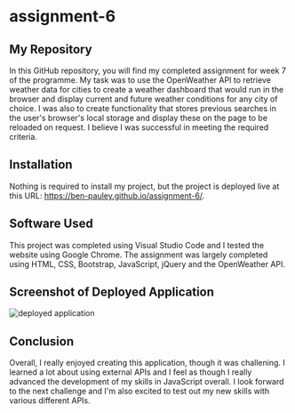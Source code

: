 # assignment-6

## My Repository

In this GitHub repository, you will find my completed assignment for week 7 of the programme. My task was to use the OpenWeather API to retrieve weather data for cities to create a weather dashboard that would run in the browser and display current and future weather conditions for any city of choice. I was also to create functionality that stores previous searches in the user's browser's local storage and display these on the page to be reloaded on request. I believe I was successful in meeting the required criteria.

## Installation

Nothing is required to install my project, but the project is deployed live at this URL: https://ben-pauley.github.io/assignment-6/.

## Software Used

This project was completed using Visual Studio Code and I tested the website using Google Chrome. The assignment was largely completed using HTML, CSS, Bootstrap, JavaScript, jQuery and the OpenWeather API.

## Screenshot of Deployed Application

![deployed application](/images/deployed_weather_app.png?raw=true)

## Conclusion

Overall, I really enjoyed creating this application, though it was challening. I learned a lot about using external APIs and I feel as though I really advanced the development of my skills in JavaScript overall. I look forward to the next challenge and I'm also excited to test out my new skills with various different APIs.
